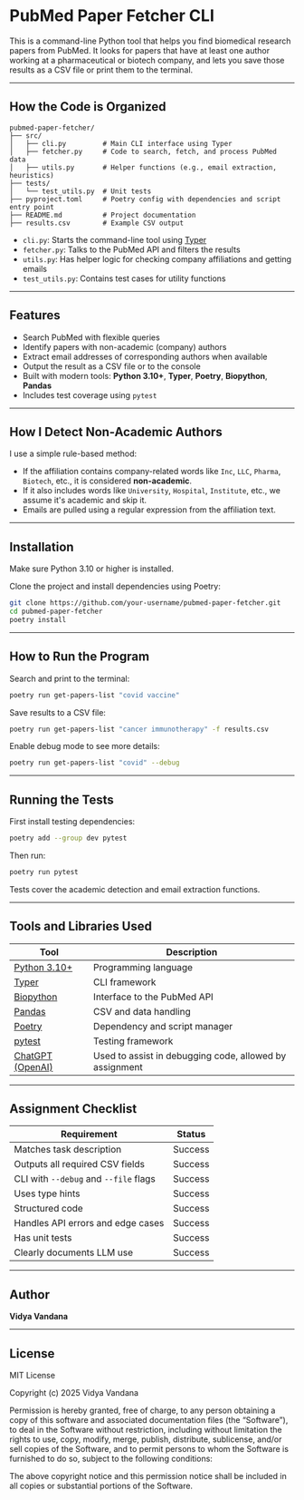 # PubMed Paper Fetcher CLI

This is a command-line Python tool that helps you find biomedical research papers from PubMed. It looks for papers that have at least one author working at a pharmaceutical or biotech company, and lets you save those results as a CSV file or print them to the terminal.

---

## How the Code is Organized

```
pubmed-paper-fetcher/
├── src/
│   ├── cli.py         # Main CLI interface using Typer
│   ├── fetcher.py     # Code to search, fetch, and process PubMed data
│   ├── utils.py       # Helper functions (e.g., email extraction, heuristics)
├── tests/
│   └── test_utils.py  # Unit tests
├── pyproject.toml     # Poetry config with dependencies and script entry point
├── README.md          # Project documentation
├── results.csv        # Example CSV output
```

* `cli.py`: Starts the command-line tool using [Typer](https://typer.tiangolo.com)
* `fetcher.py`: Talks to the PubMed API and filters the results
* `utils.py`: Has helper logic for checking company affiliations and getting emails
* `test_utils.py`: Contains test cases for utility functions

---

## Features

* Search PubMed with flexible queries
* Identify papers with non-academic (company) authors
* Extract email addresses of corresponding authors when available
* Output the result as a CSV file or to the console
* Built with modern tools: **Python 3.10+**, **Typer**, **Poetry**, **Biopython**, **Pandas**
* Includes test coverage using `pytest`

---

## How I Detect Non-Academic Authors

I use a simple rule-based method:

* If the affiliation contains company-related words like `Inc`, `LLC`, `Pharma`, `Biotech`, etc., it is considered **non-academic**.
* If it also includes words like `University`, `Hospital`, `Institute`, etc., we assume it's academic and skip it.
* Emails are pulled using a regular expression from the affiliation text.

---

## Installation

Make sure Python 3.10 or higher is installed.

Clone the project and install dependencies using Poetry:

```bash
git clone https://github.com/your-username/pubmed-paper-fetcher.git
cd pubmed-paper-fetcher
poetry install
```

---

## How to Run the Program

Search and print to the terminal:

```bash
poetry run get-papers-list "covid vaccine"
```

Save results to a CSV file:

```bash
poetry run get-papers-list "cancer immunotherapy" -f results.csv
```

Enable debug mode to see more details:

```bash
poetry run get-papers-list "covid" --debug
```

---

## Running the Tests

First install testing dependencies:

```bash
poetry add --group dev pytest
```

Then run:

```bash
poetry run pytest
```

Tests cover the academic detection and email extraction functions.

---

## Tools and Libraries Used

| Tool                                           | Description                                                         |
| ---------------------------------------------- | ------------------------------------------------------------------- |
| [Python 3.10+](https://www.python.org/)        | Programming language                                                |
| [Typer](https://typer.tiangolo.com/)           | CLI framework                                                       |
| [Biopython](https://biopython.org/)            | Interface to the PubMed API                                         |
| [Pandas](https://pandas.pydata.org/)           | CSV and data handling                                               |
| [Poetry](https://python-poetry.org/)           | Dependency and script manager                                       |
| [pytest](https://docs.pytest.org/)             | Testing framework                                                   |
| [ChatGPT (OpenAI)](https://openai.com/chatgpt) | Used to assist in debugging code, allowed by assignment |

---

## Assignment Checklist


| Requirement                           | Status    |
| ------------------------------------- | --------- |
| Matches task description              | Success   |
| Outputs all required CSV fields       | Success   |
| CLI with `--debug` and `--file` flags | Success   |
| Uses type hints                       | Success   |
| Structured code                       | Success   |
| Handles API errors and edge cases     | Success   |
| Has unit tests                        | Success   |
| Clearly documents LLM use             | Success   |

---

## Author

**Vidya Vandana**

---

## License
MIT License

Copyright (c) 2025 Vidya Vandana

Permission is hereby granted, free of charge, to any person obtaining a copy
of this software and associated documentation files (the “Software”), to deal
in the Software without restriction, including without limitation the rights
to use, copy, modify, merge, publish, distribute, sublicense, and/or sell
copies of the Software, and to permit persons to whom the Software is
furnished to do so, subject to the following conditions:

The above copyright notice and this permission notice shall be included in all
copies or substantial portions of the Software.

